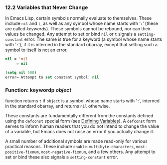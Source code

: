 

### 12.2 Variables that Never Change

In Emacs Lisp, certain symbols normally evaluate to themselves. These include `nil` and `t`, as well as any symbol whose name starts with ‘`:`’ (these are called *keywords*). These symbols cannot be rebound, nor can their values be changed. Any attempt to set or bind `nil` or `t` signals a `setting-constant` error. The same is true for a keyword (a symbol whose name starts with ‘`:`’), if it is interned in the standard obarray, except that setting such a symbol to itself is not an error.

```lisp
nil ≡ 'nil
     ⇒ nil
```

```lisp
(setq nil 500)
error→ Attempt to set constant symbol: nil
```

### Function: **keywordp** *object*

function returns `t` if `object` is a symbol whose name starts with ‘`:`’, interned in the standard obarray, and returns `nil` otherwise.

These constants are fundamentally different from the constants defined using the `defconst` special form (see [Defining Variables](Defining-Variables.html)). A `defconst` form serves to inform human readers that you do not intend to change the value of a variable, but Emacs does not raise an error if you actually change it.

A small number of additional symbols are made read-only for various practical reasons. These include `enable-multibyte-characters`, `most-positive-fixnum`, `most-negative-fixnum`, and a few others. Any attempt to set or bind these also signals a `setting-constant` error.
